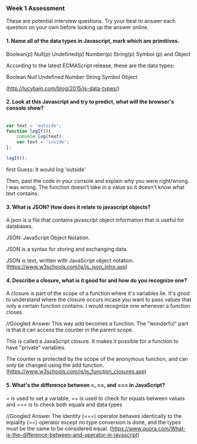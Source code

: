 ### Week 1 Assessment

These are potential interview questions. Try your best to answer each question on your own before looking up the answer online.

#### 1. Name all of the data types in Javascript, mark which are primitives.
Boolean(p)
Null(p)
Undefined(p)
Number(p)
String(p)
Symbol (p)
and Object

According to the latest ECMAScript release, these are the data types:

Boolean
Null
Undefined
Number
String
Symbol
Object

(http://lucybain.com/blog/2015/js-data-types/)

#### 2. Look at this Javascript and try to predict, what will the browser's console show?

``` javascript

var text = 'outside';
function logIt(){
    console.log(text);
    var text = 'inside';
};

logIt();

```

first Guess: It would log 'outside'


Then, past the code in your console and explain why you were right/wrong.
I was wrong. The function doesn't take in a value so it doesn't know what text contains.

#### 3. What is JSON? How does it relate to javascript objects?

A json is a file that contains javascript object information that is useful for databases.   

JSON: JavaScript Object Notation.

JSON is a syntax for storing and exchanging data.

JSON is text, written with JavaScript object notation. (https://www.w3schools.com/js/js_json_intro.asp)

#### 4. Describe a closure, what is it good for and how do you recognize one?

A closure is part of the scope of a function where it's variables lie. It's good to understand where the closure occurs incase you want to pass values that only a certain function contains. I would recognize one whenever a function closes.

  //Googled Answer
  This way add becomes a function. The "wonderful" part is that it can access the counter in the parent scope.

  This is called a JavaScript closure. It makes it possible for a function to have "private" variables.

  The counter is protected by the scope of the anonymous function, and can only be changed using the add function.(https://www.w3schools.com/js/js_function_closures.asp)

#### 5. What's the difference between =, ==, and === in JavaScript?

 = is used to set a variable, == is used to check for equals between values and === is to check both equals and data types


  //Googled Answer
  The identity (===) operator behaves identically to the equality (==) operator except no type conversion is done, and the types must be the same to be considered equal. (https://www.quora.com/What-is-the-difference-between-and-operator-in-javascript)
